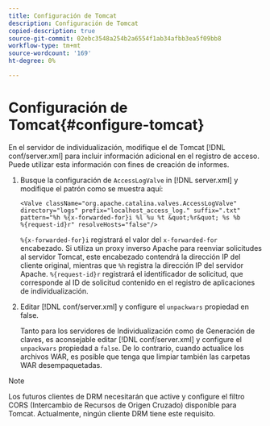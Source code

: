 ```yaml
---
title: Configuración de Tomcat
description: Configuración de Tomcat
copied-description: true
source-git-commit: 02ebc3548a254b2a6554f1ab34afbb3ea5f09bb8
workflow-type: tm+mt
source-wordcount: '169'
ht-degree: 0%

---
```


# Configuración de Tomcat{#configure-tomcat}

En el servidor de individualización, modifique el de Tomcat [!DNL conf/server.xml] para incluir información adicional en el registro de acceso. Puede utilizar esta información con fines de creación de informes.

1. Busque la configuración de `AccessLogValve` in [!DNL server.xml] y modifique el patrón como se muestra aquí:

   ```
   <Valve className="org.apache.catalina.valves.AccessLogValve" 
   directory="logs" prefix="localhost_access_log." suffix=".txt" 
   pattern="%h %{x-forwarded-for}i %l %u %t &quot;%r&quot; %s %b 
   %{request-id}r" resolveHosts="false"/>
   ```

   `%{x-forwarded-for}i` registrará el valor del `x-forwarded-for` encabezado. Si utiliza un proxy inverso Apache para reenviar solicitudes al servidor Tomcat, este encabezado contendrá la dirección IP del cliente original, mientras que `%h` registra la dirección IP del servidor Apache. `%{request-id}r` registrará el identificador de solicitud, que corresponde al ID de solicitud contenido en el registro de aplicaciones de individualización.

1. Editar [!DNL conf/server.xml] y configure el `unpackwars` propiedad en false.

   Tanto para los servidores de Individualización como de Generación de claves, es aconsejable editar [!DNL conf/server.xml] y configure el `unpackwars` propiedad a `false`. De lo contrario, cuando actualice los archivos WAR, es posible que tenga que limpiar también las carpetas WAR desempaquetadas.

>[!NOTE]
>
>Los futuros clientes de DRM necesitarán que active y configure el filtro CORS (Intercambio de Recursos de Origen Cruzado) disponible para Tomcat. Actualmente, ningún cliente DRM tiene este requisito.
